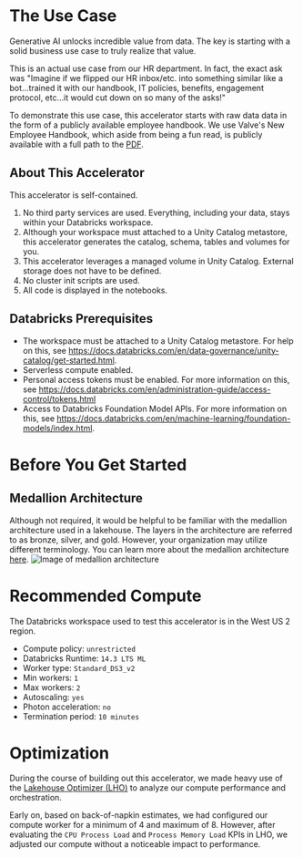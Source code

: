 # The Use Case
Generative AI unlocks incredible value from data. The key is starting with a solid business use case to truly realize that value.

This is an actual use case from our HR department. In fact, the exact ask was "Imagine if we flipped our HR inbox/etc. into something similar like a bot…trained it with our handbook, IT policies, benefits, engagement protocol, etc…it would cut down on so many of the asks!"

To demonstrate this use case, this accelerator starts with raw data data in the form of a publicly available employee handbook. We use Valve's New Employee Handbook, which aside from being a fun read, is publicly available with a full path to the [PDF](https://cdn.cloudflare.steamstatic.com/apps/valve/Valve_NewEmployeeHandbook.pdf).

## About This Accelerator
This accelerator is self-contained. 
1. No third party services are used. Everything, including your data, stays within your Databricks workspace.
2. Although your workspace must attached to a Unity Catalog metastore, this accelerator generates the catalog, schema, tables and volumes for you.
2. This accelerator leverages a managed volume in Unity Catalog. External storage does not have to be defined.
3. No cluster init scripts are used.
4. All code is displayed in the notebooks.

## Databricks Prerequisites
- The workspace must be attached to a Unity Catalog metastore. For help on this, see https://docs.databricks.com/en/data-governance/unity-catalog/get-started.html.
- Serverless compute enabled.
- Personal access tokens must be enabled. For more information on this, see https://docs.databricks.com/en/administration-guide/access-control/tokens.html
- Access to Databricks Foundation Model APIs. For more information on this, see https://docs.databricks.com/en/machine-learning/foundation-models/index.html.

# Before You Get Started
## Medallion Architecture
Although not required, it would be helpful to be familiar with the medallion architecture used in a lakehouse. The layers in the architecture are referred to as bronze, silver, and gold. However, your organization may utilize different terminology. You can learn more about the medallion architecture [here](https://www.databricks.com/glossary/medallion-architecture).
![Image of medallion architecture](https://cms.databricks.com/sites/default/files/inline-images/building-data-pipelines-with-delta-lake-120823.png)

# Recommended Compute
The Databricks workspace used to test this accelerator is in the West US 2 region. 
- Compute policy: `unrestricted`
- Databricks Runtime: `14.3 LTS ML`
- Worker type: `Standard_DS3_v2`
- Min workers: `1`
- Max workers: `2`
- Autoscaling: `yes`
- Photon acceleration: `no`
- Termination period: `10 minutes`

# Optimization
During the course of building out this accelerator, we made heavy use of the [Lakehouse Optimizer (LHO)](https://azuremarketplace.microsoft.com/en/marketplace/apps/blueprint-consulting-services-llc.lakehouse-monitor?tab=overview) to analyze our compute performance and orchestration. 

Early on, based on back-of-napkin estimates, we had configured our compute worker for a minimum of 4 and maximum of 8. However, after evaluating the `CPU Process Load` and `Process Memory Load` KPIs in LHO, we adjusted our compute without a noticeable impact to performance.
